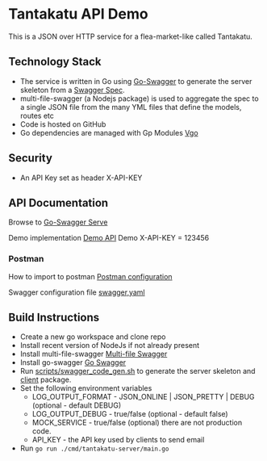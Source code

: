 # Tantakatu API Demo


This is a JSON over HTTP service for a flea-market-like called Tantakatu.


## Technology Stack

* The service is written in Go using [Go-Swagger](https://github.com/go-swagger/go-swagger) to generate the server skeleton from a [Swagger Spec](spec).
* multi-file-swagger (a Nodejs package) is used to aggregate the spec to a single JSON file from the many YML files that define the models, routes etc
* Code is hosted on GitHub
* Go dependencies are managed with Gp Modules [Vgo](https://blog.golang.org/using-go-modules)

## Security

* An API Key set as header X-API-KEY 

## API Documentation

Browse to [Go-Swagger Serve](http://tantakatuapi-env.33g5bq4rrd.us-east-1.elasticbeanstalk.com:8080/docs) 

Demo implementation [Demo API](http://tantakatuapi-env.33g5bq4rrd.us-east-1.elasticbeanstalk.com)
Demo X-API-KEY = 123456

### Postman 

How to import to postman [Postman configuration](https://learning.getpostman.com/docs/postman/collections/working_with_openAPI/)

Swagger configuration file  [swagger,yaml](http://tantakatuapi-env.33g5bq4rrd.us-east-1.elasticbeanstalk.com/swagger.json)

 
## Build Instructions

* Create a new go workspace and clone repo
* Install recent version of NodeJs if not already present
* Install multi-file-swagger [Multi-file Swagger](https://github.com/mohsen1/multi-file-swagger-example)
* Install go-swagger [Go Swagger](https://github.com/go-swagger/go-swagger)
* Run [scripts/swagger_code_gen.sh](scripts/swagger_code_gen.sh) to generate the server skeleton and [client](client) package.
* Set the following environment variables
    * LOG_OUTPUT_FORMAT - JSON_ONLINE | JSON_PRETTY | DEBUG (optional - default DEBUG)
    * LOG_OUTPUT_DEBUG - true/false (optional - default false)
    * MOCK_SERVICE - true/false (optional) there are not production code.
    * API_KEY - the API key used by clients to send email
* Run `go run ./cmd/tantakatu-server/main.go`
